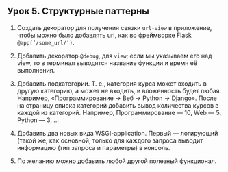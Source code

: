 

## Урок 5. Структурные паттерны

1.  Создать декоратор для получения связки `url-view` в приложение, чтобы можно было добавлять
    url, как во фреймворке Flask `@app(‘/some_url/’)`.

2.  Добавить декоратор `@debug`, для `view`; если мы указываем его над view, то в терминал
    выводятся название функции и время её выполнения.

3.  Добавить подкатегории. Т. е., категория курса может входить в другую категорию, а может не
    входить, и вложенность будет любая. Например, «Программирование -> Веб -> Python ->
    Django». После на страницу списка категорий добавить вывод количества курсов в каждой из
    категорий. Например, Программирование — 10, Web — 5, Python — 3, ...

4.  Добавить два новых вида WSGI-application. Первый — логирующий (такой же, как основной,
    только для каждого запроса выводит информацию (тип запроса и параметры) в консоль.

5.  По желанию можно добавить любой другой полезный функционал.



